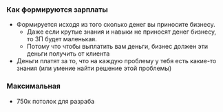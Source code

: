 ### Как формируются зарплаты
  - Формируется исходя из того сколько денег вы приносите бизнесу. 
    - Даже если крутые знания и навыки не приносят денег бизнесу, то ЗП будет маленькая.
    - Потому что чтобы выплатить вам деньги, бизнес должен эти деньги получить от клиента
  - Деньги платят за то, что на каждую проблему у тебя есть какие-то знания (или умение найти решение этой проблемы)
  
  
### Максимальная
  - 750к потолок для разраба